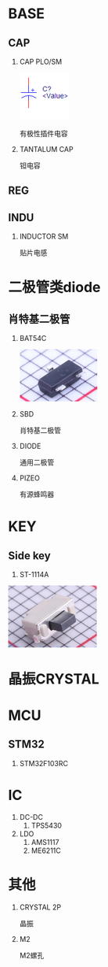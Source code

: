 # BASE

## CAP

1. CAP PLO/SM

   ![image-20230215205626439](./image/image-20230215205626439.png)

   有极性插件电容

2. TANTALUM CAP

   钽电容

## REG

## INDU

1. INDUCTOR SM

   贴片电感

# 二极管类diode

## 肖特基二极管

1. BAT54C

   <img src=".\image\BAT54C" alt="image-20230214203135838" style="zoom:50%;" />

2. SBD

   肖特基二极管

3. DIODE

   通用二极管

4. PIZEO

   有源蜂鸣器



# KEY

## Side key

1.  ST-1114A

   <img src=".\image\ST-1114A" alt="image-20230214202842045" style="zoom: 50%;" />

# 晶振CRYSTAL



# MCU

## STM32

1. STM32F103RC

# IC

1. DC-DC
   1. TPS5430
2. LDO
   1. AMS1117
   2. ME6211C

# 其他

1. CRYSTAL 2P

   晶振

2. M2

   M2螺孔

